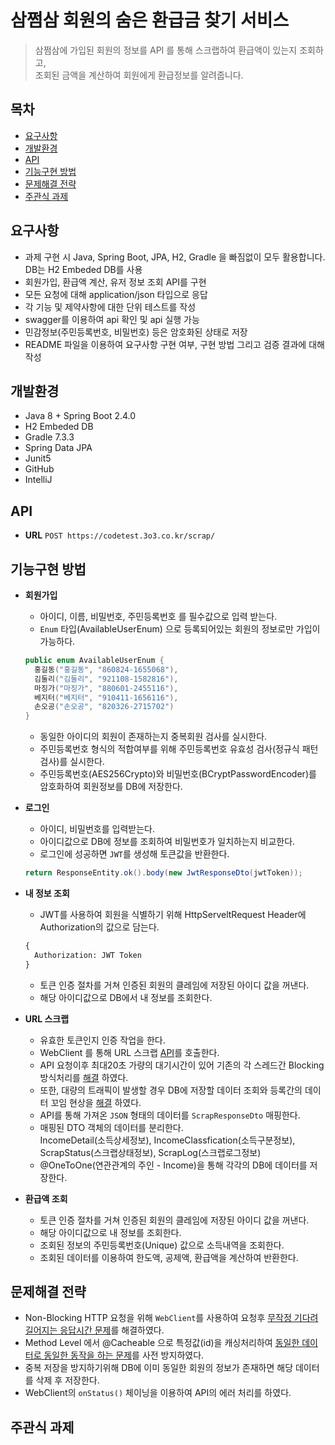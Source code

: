 # 삼쩜삼 회원의 숨은 환급금 찾기 서비스
> 삼쩜삼에 가입된 회원의 정보를 API 를 통해 스크랩하여 환급액이 있는지 조회하고,   
  조회된 금액을 계산하여 회원에게 환급정보를 알려줍니다.

## 목차
- [요구사항](#요구사항)
- [개발환경](#개발환경)
- [API](#API)
- [기능구현 방법](#기능구현-방법)
- [문제해결 전략](#문제해결-전략)
- [주관식 과제](#주관식-과제)

## 요구사항

* 과제 구현 시 Java, Spring Boot, JPA, H2, Gradle 을 빠짐없이 모두 활용합니다. DB는 H2 Embeded DB를 사용
* 회원가입, 환급액 계산, 유저 정보 조회 API를 구현
* 모든 요청에 대해 application/json 타입으로 응답
* 각 기능 및 제약사항에 대한 단위 테스트를 작성
* swagger를 이용하여 api 확인 및 api 실행 가능
* 민감정보(주민등록번호, 비밀번호) 등은 암호화된 상태로 저장
* README 파일을 이용하여 요구사항 구현 여부, 구현 방법 그리고 검증 결과에 대해 작성

## 개발환경
* Java 8 + Spring Boot 2.4.0
* H2 Embeded DB
* Gradle 7.3.3
* Spring Data JPA
* Junit5
* GitHub
* IntelliJ

## API
- **URL**
  `POST https://codetest.3o3.co.kr/scrap/`

## 기능구현 방법
- **회원가입**
  - 아이디, 이름, 비밀번호, 주민등록번호 를 필수값으로 입력 받는다.
  - `Enum` 타입(AvailableUserEnum) 으로 등록되어있는 회원의 정보로만 가입이 가능하다.
  
  ```java
  public enum AvailableUserEnum {
    홍길동("홍길동", "860824-1655068"),
    김둘리("김둘리", "921108-1582816"),
    마징가("마징가", "880601-2455116"),
    베지터("베지터", "910411-1656116"),
    손오공("손오공", "820326-2715702")
  }
  ```
  
  - 동일한 아이디의 회원이 존재하는지 중복회원 검사를 실시한다.
  - 주민등록번호 형식의 적합여부를 위해 주민등록번호 유효성 검사(정규식 패턴검사)를 실시한다.
  - 주민등록번호(AES256Crypto)와 비밀번호(BCryptPasswordEncoder)를 암호화하여 회원정보를 DB에 저장한다.

- **로그인**
  - 아이디, 비밀번호를 입력받는다.
  - 아이디값으로 DB에 정보를 조회하여 비밀번호가 일치하는지 비교한다.
  - 로그인에 성공하면 `JWT`를 생성해 토큰값을 반환한다.
  
  ```java
  return ResponseEntity.ok().body(new JwtResponseDto(jwtToken));
  ```
  
- **내 정보 조회**
  - JWT를 사용하여 회원을 식별하기 위해 HttpServeltRequest Header에 Authorization의 값으로 담는다.
  
  ```html
  {
    Authorization: JWT Token
  }
  ```

  - 토큰 인증 절차를 거쳐 인증된 회원의 클레임에 저장된 아이디 값을 꺼낸다.
  - 해당 아이디값으로 DB에서 내 정보를 조회한다.
  
- **URL 스크랩**
  - 유효한 토큰인지 인증 작업을 한다.
  - WebClient 를 통해 URL 스크랩 [API](#API)를 호출한다.
  - API 요청이후 최대20초 가량의 대기시간이 있어 기존의 각 스레드간 Blocking방식처리를 [해결](#문제해결-전략) 하였다.
  - 또한, 대량의 트래픽이 발생할 경우 DB에 저장할 데이터 조회와 등록간의 데이터 꼬임 현상을 [해결](#문제해결-전략) 하였다.
  - API를 통해 가져온 `JSON` 형태의 데이터를 `ScrapResponseDto` 매핑한다.
  - 매핑된 DTO 객체의 데이터를 분리한다.   
    IncomeDetail(소득상세정보), IncomeClassfication(소득구분정보), ScrapStatus(스크랩상태정보), ScrapLog(스크랩로그정보)
  - @OneToOne(연관관계의 주인 - Income)을 통해 각각의 DB에 데이터를 저장한다.
  
- **환급액 조회**
  - 토큰 인증 절차를 거쳐 인증된 회원의 클레임에 저장된 아이디 값을 꺼낸다.
  - 해당 아이디값으로 내 정보를 조회한다.
  - 조회된 정보의 주민등록번호(Unique) 값으로 소득내역을 조회한다.
  - 조회된 데이터를 이용하여 한도액, 공제액, 환급액을 계산하여 반환한다.

## 문제해결 전략
  - Non-Blocking HTTP 요청을 위해 `WebClient`를 사용하여 요청후 [무작정 기다려 길어지는 응답시간 문제](#기능구현-방법)를 해결하였다.
  - Method Level 에서 @Cacheable 으로 특정값(id)을 캐싱처리하여 [동일한 데이터로 동일한 동작을 하는 문제](#기능구현-방법)를 사전 방지하였다.
  - 중복 저장을 방지하기위해 DB에 이미 동일한 회원의 정보가 존재하면 해당 데이터를 삭제 후 저장한다.
  - WebClient의 `onStatus()` 체이닝을 이용하여 API의 에러 처리를 하였다.

## 주관식 과제
